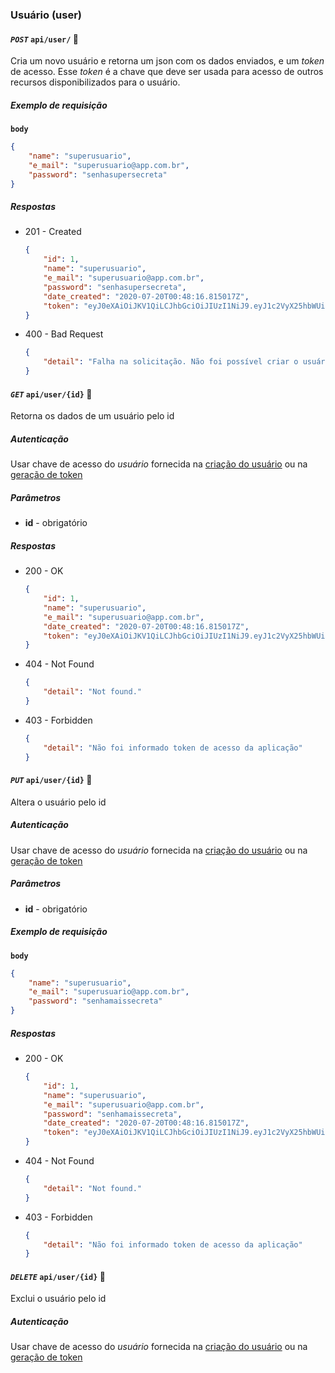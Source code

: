 ### Usuário (user)

#### *`POST`* `api/user/` :key:

Cria um novo usuário e retorna um json com os dados enviados, e um *token* de acesso. Esse *token* é a chave que deve ser usada para acesso de outros recursos disponibilizados para o usuário.

##### Exemplo de requisição

**`body`**
```json
{
    "name": "superusuario",
    "e_mail": "superusuario@app.com.br",
    "password": "senhasupersecreta"
}
```

##### Respostas

- 201 - Created

    ```json
    {
        "id": 1,
        "name": "superusuario",
        "e_mail": "superusuario@app.com.br",
        "password": "senhasupersecreta",
        "date_created": "2020-07-20T00:48:16.815017Z",
        "token": "eyJ0eXAiOiJKV1QiLCJhbGciOiJIUzI1NiJ9.eyJ1c2VyX25hbWUiOiJzdXBlcnVzdWFyaW8iLCJ1c2VyX3Bhc3N3b3JkIjoic2VuaGFzdXBlcnNlY3JldGEifQ.QpVsTKjk4jUq8k7PLRVw8HxAH7UN6r38METxXyjxxC8"
    }
    ```

- 400 - Bad Request
    ```json
    {
        "detail": "Falha na solicitação. Não foi possível criar o usuário"
    }
    ```


#### *`GET`* `api/user/{id}` :closed_lock_with_key:

Retorna os dados de um usuário pelo id

##### Autenticação

Usar chave de acesso do *usuário* fornecida na [criação do usuário](#usuário-user) ou na [geração de token](#chave-de-acesso-do-usuário-user_token)

##### Parâmetros

- **id** - obrigatório

##### Respostas

- 200 - OK
    ```json
    {
        "id": 1,
        "name": "superusuario",
        "e_mail": "superusuario@app.com.br",
        "date_created": "2020-07-20T00:48:16.815017Z",
        "token": "eyJ0eXAiOiJKV1QiLCJhbGciOiJIUzI1NiJ9.eyJ1c2VyX25hbWUiOiJzdXBlcnVzdWFyaW8iLCJ1c2VyX3Bhc3N3b3JkIjoic2VuaGFzdXBlcnNlY3JldGEifQ.QpVsTKjk4jUq8k7PLRVw8HxAH7UN6r38METxXyjxxC8"
    }
    ```

- 404 - Not Found
    ```json
    {
        "detail": "Not found."
    }
    ```

- 403 - Forbidden
    ```json
    {
        "detail": "Não foi informado token de acesso da aplicação"
    }

#### *`PUT`* `api/user/{id}` :closed_lock_with_key:

Altera o usuário pelo id

##### Autenticação

Usar chave de acesso do *usuário* fornecida na [criação do usuário](#usuário-user) ou na [geração de token](#chave-de-acesso-do-usuário-user_token)


##### Parâmetros 

- **id** - obrigatório

##### Exemplo de requisição

**`body`**
```json
{
    "name": "superusuario",
    "e_mail": "superusuario@app.com.br",
    "password": "senhamaissecreta"
}

```

##### Respostas

- 200 - OK
    ```json
    {
        "id": 1,
        "name": "superusuario",
        "e_mail": "superusuario@app.com.br",
        "password": "senhamaissecreta",
        "date_created": "2020-07-20T00:48:16.815017Z",
        "token": "eyJ0eXAiOiJKV1QiLCJhbGciOiJIUzI1NiJ9.eyJ1c2VyX25hbWUiOiJzdXBlcnVzdWFyaW8iLCJ1c2VyX3Bhc3N3b3JkIjoic2VuaGFtYWlzc2VjcmV0YSJ9.V4mUaubiWFzLGSAZavEnmmk7jY7xxqHiNl7mrHGWxFE"
    }
    ```

- 404 - Not Found
    ```json
    {
        "detail": "Not found."
    }
    ```

- 403 - Forbidden
    ```json
    {
        "detail": "Não foi informado token de acesso da aplicação"
    }

#### *`DELETE`* `api/user/{id}` :closed_lock_with_key:

Exclui o usuário pelo id

##### Autenticação

Usar chave de acesso do *usuário* fornecida na [criação do usuário](#usuário-user) ou na [geração de token](#chave-de-acesso-do-usuário-user_token)
